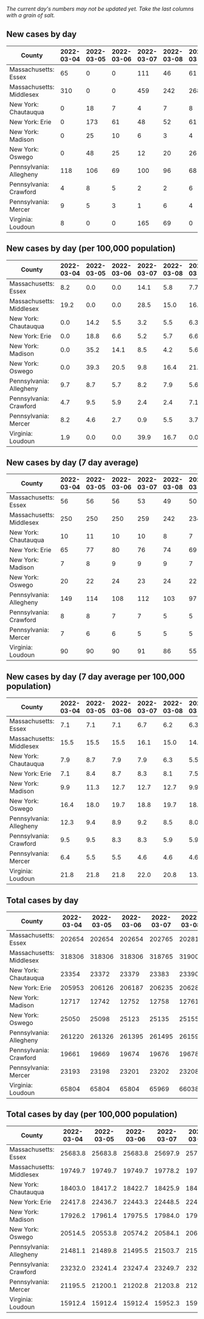 _The current day's numbers may not be updated yet. Take the last columns with a grain of salt._
## New cases by day

| County | 2022-03-04 | 2022-03-05 | 2022-03-06 | 2022-03-07 | 2022-03-08 | 2022-03-09 | 2022-03-10 |
| --- | --- | --- | --- | --- | --- | --- | --- |
| Massachusetts: Essex | 65 | 0 | 0 | 111 | 46 | 61 |  |
| Massachusetts: Middlesex | 310 | 0 | 0 | 459 | 242 | 268 |  |
| New York: Chautauqua | 0 | 18 | 7 | 4 | 7 | 8 |  |
| New York: Erie | 0 | 173 | 61 | 48 | 52 | 61 |  |
| New York: Madison | 0 | 25 | 10 | 6 | 3 | 4 |  |
| New York: Oswego | 0 | 48 | 25 | 12 | 20 | 26 |  |
| Pennsylvania: Allegheny | 118 | 106 | 69 | 100 | 96 | 68 | 130 |
| Pennsylvania: Crawford | 4 | 8 | 5 | 2 | 2 | 6 | 6 |
| Pennsylvania: Mercer | 9 | 5 | 3 | 1 | 6 | 4 | 12 |
| Virginia: Loudoun | 8 | 0 | 0 | 165 | 69 | 0 |  |

## New cases by day (per 100,000 population)

| County | 2022-03-04 | 2022-03-05 | 2022-03-06 | 2022-03-07 | 2022-03-08 | 2022-03-09 | 2022-03-10 |
| --- | --- | --- | --- | --- | --- | --- | --- |
| Massachusetts: Essex | 8.2 | 0.0 | 0.0 | 14.1 | 5.8 | 7.7 |  |
| Massachusetts: Middlesex | 19.2 | 0.0 | 0.0 | 28.5 | 15.0 | 16.6 |  |
| New York: Chautauqua | 0.0 | 14.2 | 5.5 | 3.2 | 5.5 | 6.3 |  |
| New York: Erie | 0.0 | 18.8 | 6.6 | 5.2 | 5.7 | 6.6 |  |
| New York: Madison | 0.0 | 35.2 | 14.1 | 8.5 | 4.2 | 5.6 |  |
| New York: Oswego | 0.0 | 39.3 | 20.5 | 9.8 | 16.4 | 21.3 |  |
| Pennsylvania: Allegheny | 9.7 | 8.7 | 5.7 | 8.2 | 7.9 | 5.6 | 10.7 |
| Pennsylvania: Crawford | 4.7 | 9.5 | 5.9 | 2.4 | 2.4 | 7.1 | 7.1 |
| Pennsylvania: Mercer | 8.2 | 4.6 | 2.7 | 0.9 | 5.5 | 3.7 | 11.0 |
| Virginia: Loudoun | 1.9 | 0.0 | 0.0 | 39.9 | 16.7 | 0.0 |  |

## New cases by day (7 day average)

| County | 2022-03-04 | 2022-03-05 | 2022-03-06 | 2022-03-07 | 2022-03-08 | 2022-03-09 | 2022-03-10 |
| --- | --- | --- | --- | --- | --- | --- | --- |
| Massachusetts: Essex | 56 | 56 | 56 | 53 | 49 | 50 |  |
| Massachusetts: Middlesex | 250 | 250 | 250 | 259 | 242 | 234 |  |
| New York: Chautauqua | 10 | 11 | 10 | 10 | 8 | 7 |  |
| New York: Erie | 65 | 77 | 80 | 76 | 74 | 69 |  |
| New York: Madison | 7 | 8 | 9 | 9 | 9 | 7 |  |
| New York: Oswego | 20 | 22 | 24 | 23 | 24 | 22 |  |
| Pennsylvania: Allegheny | 149 | 114 | 108 | 112 | 103 | 97 | 98 |
| Pennsylvania: Crawford | 8 | 8 | 7 | 7 | 5 | 5 | 5 |
| Pennsylvania: Mercer | 7 | 6 | 6 | 5 | 5 | 5 | 6 |
| Virginia: Loudoun | 90 | 90 | 90 | 91 | 86 | 55 |  |

## New cases by day (7 day average per 100,000 population)

| County | 2022-03-04 | 2022-03-05 | 2022-03-06 | 2022-03-07 | 2022-03-08 | 2022-03-09 | 2022-03-10 |
| --- | --- | --- | --- | --- | --- | --- | --- |
| Massachusetts: Essex | 7.1 | 7.1 | 7.1 | 6.7 | 6.2 | 6.3 |  |
| Massachusetts: Middlesex | 15.5 | 15.5 | 15.5 | 16.1 | 15.0 | 14.5 |  |
| New York: Chautauqua | 7.9 | 8.7 | 7.9 | 7.9 | 6.3 | 5.5 |  |
| New York: Erie | 7.1 | 8.4 | 8.7 | 8.3 | 8.1 | 7.5 |  |
| New York: Madison | 9.9 | 11.3 | 12.7 | 12.7 | 12.7 | 9.9 |  |
| New York: Oswego | 16.4 | 18.0 | 19.7 | 18.8 | 19.7 | 18.0 |  |
| Pennsylvania: Allegheny | 12.3 | 9.4 | 8.9 | 9.2 | 8.5 | 8.0 | 8.1 |
| Pennsylvania: Crawford | 9.5 | 9.5 | 8.3 | 8.3 | 5.9 | 5.9 | 5.9 |
| Pennsylvania: Mercer | 6.4 | 5.5 | 5.5 | 4.6 | 4.6 | 4.6 | 5.5 |
| Virginia: Loudoun | 21.8 | 21.8 | 21.8 | 22.0 | 20.8 | 13.3 |  |

## Total cases by day

| County | 2022-03-04 | 2022-03-05 | 2022-03-06 | 2022-03-07 | 2022-03-08 | 2022-03-09 | 2022-03-10 |
| --- | --- | --- | --- | --- | --- | --- | --- |
| Massachusetts: Essex | 202654 | 202654 | 202654 | 202765 | 202811 | 202872 |  |
| Massachusetts: Middlesex | 318306 | 318306 | 318306 | 318765 | 319007 | 319275 |  |
| New York: Chautauqua | 23354 | 23372 | 23379 | 23383 | 23390 | 23398 |  |
| New York: Erie | 205953 | 206126 | 206187 | 206235 | 206287 | 206348 |  |
| New York: Madison | 12717 | 12742 | 12752 | 12758 | 12761 | 12765 |  |
| New York: Oswego | 25050 | 25098 | 25123 | 25135 | 25155 | 25181 |  |
| Pennsylvania: Allegheny | 261220 | 261326 | 261395 | 261495 | 261591 | 261659 | 261789 |
| Pennsylvania: Crawford | 19661 | 19669 | 19674 | 19676 | 19678 | 19684 | 19690 |
| Pennsylvania: Mercer | 23193 | 23198 | 23201 | 23202 | 23208 | 23212 | 23224 |
| Virginia: Loudoun | 65804 | 65804 | 65804 | 65969 | 66038 | 66038 |  |

## Total cases by day (per 100,000 population)

| County | 2022-03-04 | 2022-03-05 | 2022-03-06 | 2022-03-07 | 2022-03-08 | 2022-03-09 | 2022-03-10 |
| --- | --- | --- | --- | --- | --- | --- | --- |
| Massachusetts: Essex | 25683.8 | 25683.8 | 25683.8 | 25697.9 | 25703.7 | 25711.4 |  |
| Massachusetts: Middlesex | 19749.7 | 19749.7 | 19749.7 | 19778.2 | 19793.2 | 19809.8 |  |
| New York: Chautauqua | 18403.0 | 18417.2 | 18422.7 | 18425.9 | 18431.4 | 18437.7 |  |
| New York: Erie | 22417.8 | 22436.7 | 22443.3 | 22448.5 | 22454.2 | 22460.8 |  |
| New York: Madison | 17926.2 | 17961.4 | 17975.5 | 17984.0 | 17988.2 | 17993.8 |  |
| New York: Oswego | 20514.5 | 20553.8 | 20574.2 | 20584.1 | 20600.4 | 20621.7 |  |
| Pennsylvania: Allegheny | 21481.1 | 21489.8 | 21495.5 | 21503.7 | 21511.6 | 21517.2 | 21527.9 |
| Pennsylvania: Crawford | 23232.0 | 23241.4 | 23247.4 | 23249.7 | 23252.1 | 23259.2 | 23266.3 |
| Pennsylvania: Mercer | 21195.5 | 21200.1 | 21202.8 | 21203.8 | 21209.2 | 21212.9 | 21223.9 |
| Virginia: Loudoun | 15912.4 | 15912.4 | 15912.4 | 15952.3 | 15969.0 | 15969.0 |  |
